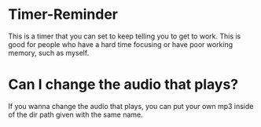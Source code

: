 # Timer-Reminder
 This is a timer that you can set to keep telling you to get to work. This is good for people who have a hard time focusing or have poor working memory, such as myself.

# Can I change the audio that plays?
 If you wanna change the audio that plays, you can put your own mp3 inside of the dir path given with the same name.
